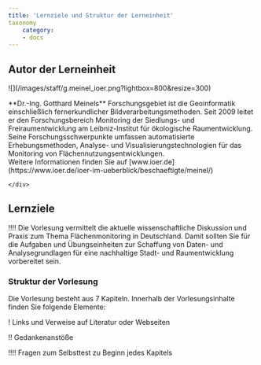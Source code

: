 ```yaml
---
title: 'Lernziele und Struktur der Lerneinheit'
taxonomy
    category:
	- docs
---
```


## Autor der Lerneinheit
<div class="row align-items-center">
    <div class="col-sm-3 image-fluid" markdown="1">![](/images/staff/g.meinel_ioer.png?lightbox=800&resize=300)</div>
    <div class="col-sm-9">
        <p markdown="1"> **Dr.-Ing. Gotthard Meinels** Forschungsgebiet ist die Geoinformatik einschließlich fernerkundlicher
            Bildverarbeitungsmethoden. Seit 2009 leitet er den Forschungsbereich Monitoring der Siedlungs- und
            Freiraumentwicklung am Leibniz-Institut für ökologische Raumentwicklung. Seine Forschungsschwerpunkte
            umfassen automatisierte Erhebungsmethoden, Analyse- und Visualisierungstechnologien für das Monitoring von
            Flächennutzungsentwicklungen. <br /> Weitere Informationen finden Sie auf
            [www.ioer.de](https://www.ioer.de/ioer-im-ueberblick/beschaeftigte/meinel/) </p>

    </div>
</div>


## Lernziele

!!!! Die Vorlesung vermittelt die aktuelle wissenschaftliche Diskussion und Praxis zum Thema Flächenmonitoring in Deutschland. Damit sollten Sie für die Aufgaben und Übungseinheiten zur Schaffung von Daten- und Analysegrundlagen für eine nachhaltige Stadt- und Raumentwicklung vorbereitet sein.


### Struktur der Vorlesung

Die Vorlesung besteht aus 7 Kapiteln. Innerhalb der Vorlesungsinhalte finden Sie folgende Elemente:

! Links und Verweise auf Literatur oder Webseiten

!! Gedankenanstöße

!!!! Fragen zum Selbsttest zu Beginn jedes Kapitels
